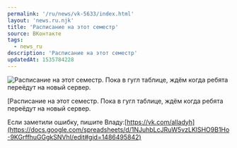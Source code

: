 ```yaml
---
permalink: '/ru/news/vk-5633/index.html'
layout: 'news.ru.njk'
title: 'Расписание на этот семестр'
source: ВКонтакте
tags:
  - news_ru
description: 'Расписание на этот семестр'
updatedAt: 1535784228
---
```

![Расписание на этот семестр. Пока в гугл таблице, ждём когда ребята переёдут на новый сервер.](https://sun9-63.userapi.com/c849028/v849028552/68a95/GuLgoAkcBE4.jpg)

[Расписание на этот семестр. Пока в гугл таблице, ждём когда ребята переёдут на новый сервер.

Если заметили ошибку, пишите Владу:[https://vk.com/alladyh](https://docs.google.com/spreadsheets/d/1NJuhbLcJRuW5vzLKlSHO9B1Ho-9KGrffhuGGgkSNVhI/edit#gid=1486495842)

